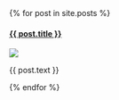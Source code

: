 <div class="posts">
  {% for post in site.posts %}
    <div class="post">
      <h4><a href="{{ post.link }}">{{ post.title }}</a></h4>  
      <img src="{{ post.img }}">
      <p>{{ post.text }}</p>
    </div>
  {% endfor %}
</div>
